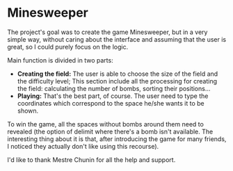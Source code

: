 # Minesweeper

The project's goal was to create the game Minesweeper, but in a very simple way, without caring about the interface and assuming that the user is great, so I could purely focus on the logic.

Main function is divided in two parts:
  - **Creating the field:**
      The user is able to choose the size of the field and the difficulty level;
      This section include all the processing for creating the field: calculating the number of bombs, sorting their positions...
  - **Playing:**
      That's the best part, of course. The user need to type the coordinates which correspond to the space he/she wants it to be shown.

To win the game, all the spaces without bombs around them need to revealed (the option of delimit where there's a bomb isn't available. The interesting thing about it is that, after introducing the game for many friends, I noticed they actually don't like using this recourse).

I'd like to thank Mestre Chunin for all the help and support.
